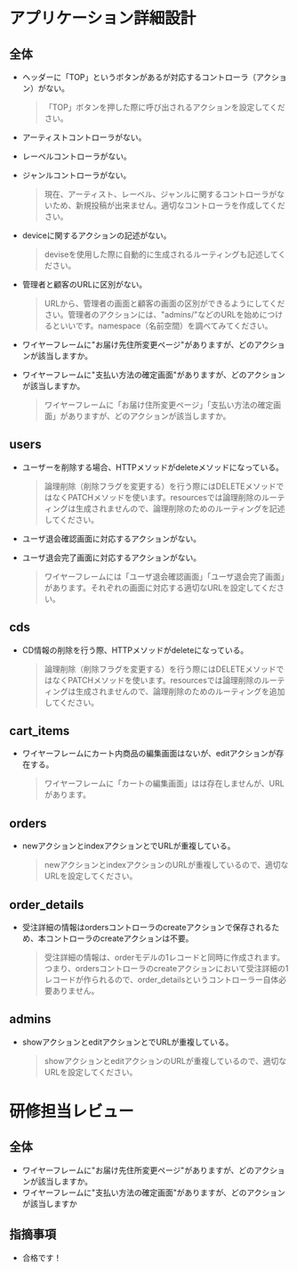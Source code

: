 # アプリケーション詳細設計
## 全体
- ヘッダーに「TOP」というボタンがあるが対応するコントローラ（アクション）がない。
  > 「TOP」ボタンを押した際に呼び出されるアクションを設定してください。

- アーティストコントローラがない。
- レーベルコントローラがない。
- ジャンルコントローラがない。
  > 現在、アーティスト、レーベル、ジャンルに関するコントローラがないため、新規投稿が出来ません。適切なコントローラを作成してください。

- deviceに関するアクションの記述がない。
  > deviseを使用した際に自動的に生成されるルーティングも記述してください。

- 管理者と顧客のURLに区別がない。
  > URLから、管理者の画面と顧客の画面の区別ができるようにしてください。管理者のアクションには、"admins/"などのURLを始めにつけるといいです。namespace（名前空間）を調べてみてください。

- ワイヤーフレームに"お届け先住所変更ページ"がありますが、どのアクションが該当しますか。
- ワイヤーフレームに"支払い方法の確定画面"がありますが、どのアクションが該当しますか。
  > ワイヤーフレームに「お届け住所変更ページ」「支払い方法の確定画面」がありますが、どのアクションが該当しますか。

## users
- ユーザーを削除する場合、HTTPメソッドがdeleteメソッドになっている。
  > 論理削除（削除フラグを変更する）を行う際にはDELETEメソッドではなくPATCHメソッドを使います。resourcesでは論理削除のルーティングは生成されませんので、論理削除のためのルーティングを記述してください。

- ユーザ退会確認画面に対応するアクションがない。
- ユーザ退会完了画面に対応するアクションがない。
  > ワイヤーフレームには「ユーザ退会確認画面」「ユーザ退会完了画面」があります。それぞれの画面に対応する適切なURLを設定してください。

## cds
- CD情報の削除を行う際、HTTPメソッドがdeleteになっている。
  > 論理削除（削除フラグを変更する）を行う際にはDELETEメソッドではなくPATCHメソッドを使います。resourcesでは論理削除のルーティングは生成されませんので、論理削除のためのルーティングを追加してください。
  
## cart_items
- ワイヤーフレームにカート内商品の編集画面はないが、editアクションが存在する。
  > ワイヤーフレームに「カートの編集画面」はは存在しませんが、URLがあります。

## orders
- newアクションとindexアクションとでURLが重複している。
  > newアクションとindexアクションのURLが重複しているので、適切なURLを設定してください。
  
## order_details
- 受注詳細の情報はordersコントローラのcreateアクションで保存されるため、本コントローラのcreateアクションは不要。
  > 受注詳細の情報は、orderモデルの1レコードと同時に作成されます。つまり、ordersコントローラのcreateアクションにおいて受注詳細の1レコードが作られるので、order_detailsというコントローラー自体必要ありません。

## admins
- showアクションとeditアクションとでURLが重複している。
  > showアクションとeditアクションのURLが重複しているので、適切なURLを設定してください。

# 研修担当レビュー
## 全体
- ワイヤーフレームに"お届け先住所変更ページ"がありますが、どのアクションが該当しますか。
- ワイヤーフレームに"支払い方法の確定画面"がありますが、どのアクションが該当しますか

## 指摘事項
- 合格です！
